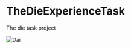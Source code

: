 # TheDieExperienceTask
The die task project

![Dai](https://user-images.githubusercontent.com/54929555/153918925-071963c9-c277-4623-ac9b-b6293265442a.png)

